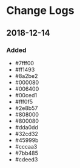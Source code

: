 # Change Logs

## 2018-12-14

### Added 

- #7fff00
- #ff1493
- #8a2be2
- #000080
- #006400
- #00ced1
- #fff0f5
- #2e8b57
- #808000
- #800080
- #dda0dd
- #32cd32
- #45999b
- #cccaa3
- #7bb485
- #cdeed3